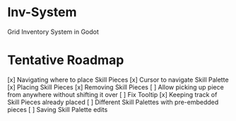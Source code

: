 # Inv-System
Grid Inventory System in Godot

# Tentative Roadmap
[x] Navigating where to place Skill Pieces
[x] Cursor to navigate Skill Palette
[x] Placing Skill Pieces
[x] Removing Skill Pieces
	[ ] Allow picking up piece from anywhere without shifting it over
[ ] Fix Tooltip
[x] Keeping track of Skill Pieces already placed
[ ] Different Skill Palettes with pre-embedded pieces
[ ] Saving Skill Palette edits
